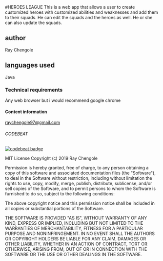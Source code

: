 #HEROES LEAGUE
This is a web app that allows a user to create customized heroes with customized abilities and weaknesses and add them to  their squads.
He can edit the squads and the heroes as well. He or she can also update the squads.
 ## author
 Ray Chengole
 ## languages used
 Java
 ### Technical requirements
 Any web browser but i would recommend google chrome
 #### Content information
 raychengole97@gmail.com
###### CODEBEAT
[![codebeat badge](https://codebeat.co/badges/4166c098-5e02-4947-956e-2d6f2d86122f)](https://codebeat.co/projects/github-com-raywhizchengz-hero-squad-feature-dev1)
 
 
 MIT License
Copyright (c) 2019 Ray Chengole

Permission is hereby granted, free of charge, to any person obtaining a copy
of this software and associated documentation files (the "Software"), to deal
in the Software without restriction, including without limitation the rights
to use, copy, modify, merge, publish, distribute, sublicense, and/or sell
copies of the Software, and to permit persons to whom the Software is
furnished to do so, subject to the following conditions:

The above copyright notice and this permission notice shall be included in all
copies or substantial portions of the Software.

THE SOFTWARE IS PROVIDED "AS IS", WITHOUT WARRANTY OF ANY KIND, EXPRESS OR
IMPLIED, INCLUDING BUT NOT LIMITED TO THE WARRANTIES OF MERCHANTABILITY,
FITNESS FOR A PARTICULAR PURPOSE AND NONINFRINGEMENT. IN NO EVENT SHALL THE
AUTHORS OR COPYRIGHT HOLDERS BE LIABLE FOR ANY CLAIM, DAMAGES OR OTHER
LIABILITY, WHETHER IN AN ACTION OF CONTRACT, TORT OR OTHERWISE, ARISING FROM,
OUT OF OR IN CONNECTION WITH THE SOFTWARE OR THE USE OR OTHER DEALINGS IN THE
SOFTWARE.